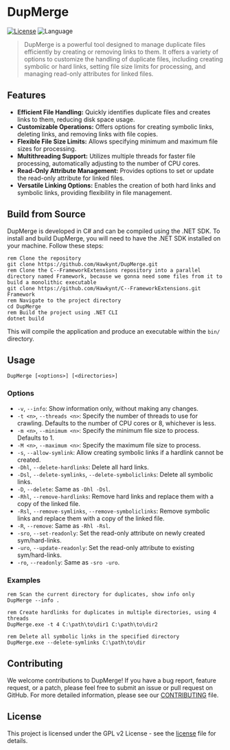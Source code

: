 # DupMerge

[![License](https://img.shields.io/badge/License-LGPL_3.0-blue)](https://licenses.nuget.org/LGPL-3.0-or-later)
![Language](https://img.shields.io/github/languages/top/Hawkynt/DupMerge?color=purple)

> DupMerge is a powerful tool designed to manage duplicate files efficiently by creating or removing links to them. It offers a variety of options to customize the handling of duplicate files, including creating symbolic or hard links, setting file size limits for processing, and managing read-only attributes for linked files.

## Features

- **Efficient File Handling:** Quickly identifies duplicate files and creates links to them, reducing disk space usage.
- **Customizable Operations:** Offers options for creating symbolic links, deleting links, and removing links with file copies.
- **Flexible File Size Limits:** Allows specifying minimum and maximum file sizes for processing.
- **Multithreading Support:** Utilizes multiple threads for faster file processing, automatically adjusting to the number of CPU cores.
- **Read-Only Attribute Management:** Provides options to set or update the read-only attribute for linked files.
- **Versatile Linking Options:** Enables the creation of both hard links and symbolic links, providing flexibility in file management.

## Build from Source

DupMerge is developed in C# and can be compiled using the .NET SDK. To install and build DupMerge, you will need to have the .NET SDK installed on your machine. Follow these steps:

```batch
rem Clone the repository
git clone https://github.com/Hawkynt/DupMerge.git
rem Clone the C--FrameworkExtensions repository into a parallel directory named Framework, because we gonna need some files from it to build a monolithic executable
git clone https://github.com/Hawkynt/C--FrameworkExtensions.git Framework
rem Navigate to the project directory
cd DupMerge
rem Build the project using .NET CLI
dotnet build
```

This will compile the application and produce an executable within the `bin/` directory.

## Usage

```batch
DupMerge [<options>] [<directories>]
```

### Options

- `-v`, `--info`: Show information only, without making any changes.
- `-t <n>`, `--threads <n>`: Specify the number of threads to use for crawling. Defaults to the number of CPU cores or 8, whichever is less.
- `-m <n>`, `--minimum <n>`: Specify the minimum file size to process. Defaults to 1.
- `-M <n>`, `--maximum <n>`: Specify the maximum file size to process.
- `-s`, `--allow-symlink`: Allow creating symbolic links if a hardlink cannot be created.
- `-Dhl`, `--delete-hardlinks`: Delete all hard links.
- `-Dsl`, `--delete-symlinks`, `--delete-symboliclinks`: Delete all symbolic links.
- `-D`, `--delete`: Same as `-Dhl -Dsl`.
- `-Rhl`, `--remove-hardlinks`: Remove hard links and replace them with a copy of the linked file.
- `-Rsl`, `--remove-symlinks`, `--remove-symboliclinks`: Remove symbolic links and replace them with a copy of the linked file.
- `-R`, `--remove`: Same as `-Rhl -Rsl`.
- `-sro`, `--set-readonly`: Set the read-only attribute on newly created sym/hard-links.
- `-uro`, `--update-readonly`: Set the read-only attribute to existing sym/hard-links.
- `-ro`, `--readonly`: Same as `-sro -uro`.

### Examples

```batch
rem Scan the current directory for duplicates, show info only
DupMerge --info .

rem Create hardlinks for duplicates in multiple directories, using 4 threads
DupMerge.exe -t 4 C:\path\to\dir1 C:\path\to\dir2

rem Delete all symbolic links in the specified directory
DupMerge.exe --delete-symlinks C:\path\to\dir
```

## Contributing

We welcome contributions to DupMerge! If you have a bug report, feature request, or a patch, please feel free to submit an issue or pull request on GitHub. For more detailed information, please see our [CONTRIBUTING](CONTRIBUTING.md) file.

## License

This project is licensed under the GPL v2 License - see the [license](LICENSE) file for details.

